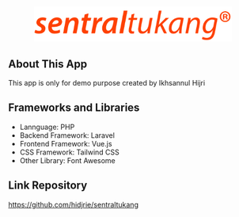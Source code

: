 <p align="center"><img src="https://github.com/hidjrie/sentraltukang/blob/master/public/img/sentraltukang-logo.png?raw=true" width="400"></p>

## About This App

This app is only for demo purpose created by Ikhsannul Hijri

## Frameworks and Libraries
* Lannguage: PHP
* Backend Framework: Laravel
* Frontend Framework: Vue.js
* CSS Framework: Tailwind CSS
* Other Library: Font Awesome

## Link Repository

https://github.com/hidjrie/sentraltukang

 
